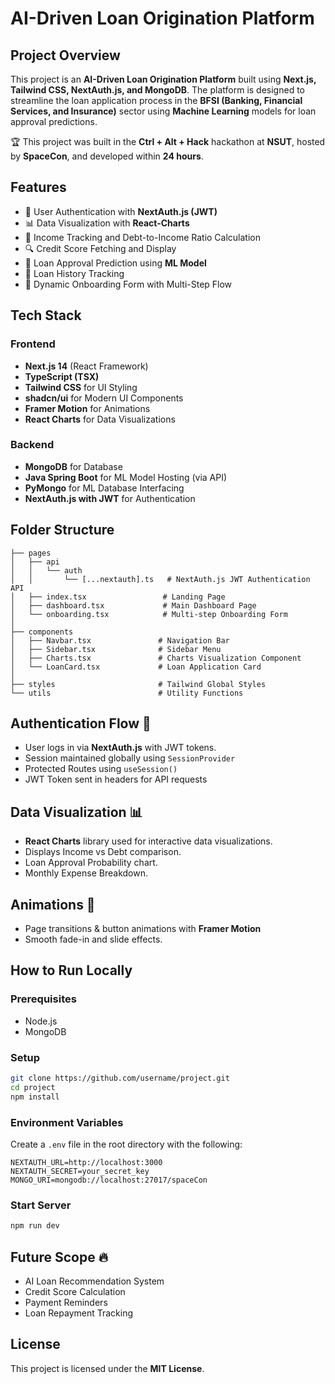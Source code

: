 # AI-Driven Loan Origination Platform

## Project Overview
This project is an **AI-Driven Loan Origination Platform** built using **Next.js, Tailwind CSS, NextAuth.js, and MongoDB**. The platform is designed to streamline the loan application process in the **BFSI (Banking, Financial Services, and Insurance)** sector using **Machine Learning** models for loan approval predictions.

🏆 This project was built in the **Ctrl + Alt + Hack** hackathon at **NSUT**, hosted by **SpaceCon**, and developed within **24 hours**.

## Features
- 🔑 User Authentication with **NextAuth.js (JWT)**
- 📊 Data Visualization with **React-Charts**
- 💸 Income Tracking and Debt-to-Income Ratio Calculation
- 🔍 Credit Score Fetching and Display
- 🧠 Loan Approval Prediction using **ML Model**
- 🎯 Loan History Tracking
- 📝 Dynamic Onboarding Form with Multi-Step Flow

## Tech Stack
### Frontend
- **Next.js 14** (React Framework)
- **TypeScript (TSX)**
- **Tailwind CSS** for UI Styling
- **shadcn/ui** for Modern UI Components
- **Framer Motion** for Animations
- **React Charts** for Data Visualizations

### Backend
- **MongoDB** for Database
- **Java Spring Boot** for ML Model Hosting (via API)
- **PyMongo** for ML Database Interfacing
- **NextAuth.js with JWT** for Authentication

## Folder Structure
```
├── pages
│   ├── api
│   │   └── auth
│   │       └── [...nextauth].ts   # NextAuth.js JWT Authentication API
│   ├── index.tsx                 # Landing Page
│   ├── dashboard.tsx             # Main Dashboard Page
│   └── onboarding.tsx            # Multi-step Onboarding Form
│
├── components
│   ├── Navbar.tsx               # Navigation Bar
│   ├── Sidebar.tsx              # Sidebar Menu
│   ├── Charts.tsx               # Charts Visualization Component
│   └── LoanCard.tsx             # Loan Application Card
│
├── styles                       # Tailwind Global Styles
└── utils                        # Utility Functions
```

## Authentication Flow 🔑
- User logs in via **NextAuth.js** with JWT tokens.
- Session maintained globally using `SessionProvider`
- Protected Routes using `useSession()`
- JWT Token sent in headers for API requests

## Data Visualization 📊
- **React Charts** library used for interactive data visualizations.
- Displays Income vs Debt comparison.
- Loan Approval Probability chart.
- Monthly Expense Breakdown.

## Animations 🎯
- Page transitions & button animations with **Framer Motion**
- Smooth fade-in and slide effects.

## How to Run Locally
### Prerequisites
- Node.js
- MongoDB

### Setup
```bash
git clone https://github.com/username/project.git
cd project
npm install
```

### Environment Variables
Create a `.env` file in the root directory with the following:
```env
NEXTAUTH_URL=http://localhost:3000
NEXTAUTH_SECRET=your_secret_key
MONGO_URI=mongodb://localhost:27017/spaceCon
```

### Start Server
```bash
npm run dev
```

## Future Scope 🔥
- AI Loan Recommendation System
- Credit Score Calculation
- Payment Reminders
- Loan Repayment Tracking

## License
This project is licensed under the **MIT License**.

